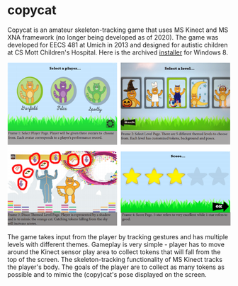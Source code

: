 # copycat

Copycat is an amateur skeleton-tracking game that uses MS Kinect and MS XNA framework (no longer being developed as of 2020). The game was developed for EECS 481 at Umich in 2013 and designed for autistic children at CS Mott Children's Hospital. Here is the archived [installer](https://github.com/rsyamil/copycat/blob/master/CopyCat-Final-Release.zip) for Windows 8.

![Cover](/readme/storyboard.png)

The game takes input from the player by tracking gestures and has multiple levels with different themes. Gameplay is very simple - player has to move around the Kinect sensor play area to collect tokens that will fall from the top of the screen. The skeleton-tracking functionality of MS Kinect tracks the player's body. The goals of the player are to collect as many tokens as possible and to mimic the (copy)cat's pose displayed on the screen. 


